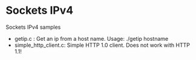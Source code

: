 Sockets IPv4
=============================

Sockets IPv4 samples

* getip.c : Get an ip from a host name. Usage: ./getip hostname
* simple_http_client.c: Simple HTTP 1.0 client. Does not work with HTTP 1.1!

